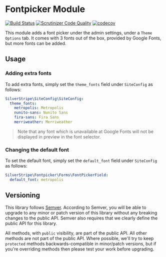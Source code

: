 # Fontpicker Module

[![Build Status](https://travis-ci.org/silverstripe/silverstripe-fontpicker.svg?branch=master)](https://travis-ci.org/silverstripe/silverstripe-fontpicker)
[![Scrutinizer Code Quality](https://scrutinizer-ci.com/g/silverstripe/silverstripe-fontpicker/badges/quality-score.png?b=master)](https://scrutinizer-ci.com/g/silverstripe/silverstripe-fontpicker/?branch=master)
[![codecov](https://codecov.io/gh/silverstripe/silverstripe-fontpicker/branch/master/graph/badge.svg)](https://codecov.io/gh/silverstripe/silverstripe-fontpicker)

This module adds a font picker under the admin settings, under a `Theme Options` tab. It comes with 3 fonts out of the box, provided by Google Fonts, but more fonts can be added.

## Usage

### Adding extra fonts

To add extra fonts, simply set the `theme_fonts` field under `SiteConfig` as follows:

```yaml
SilverStripe\SiteConfig\SiteConfig:
  theme_fonts:
    metropolis: Metropolis
    nunito-sans: Nunito Sans
    fira-sans: Fira Sans
    merriweather: Merriweather
```

> Note that any font which is unavailable at Google Fonts will not be displayed in preview in the font selector.
 
### Changing the default font

To set the default font, simply set the `default_font` field under `SiteConfig` as follows:

```yaml
SilverStripe\Fontpicker\Forms\FontPickerField:
  default_font: metropolis
```

## Versioning

This library follows [Semver](http://semver.org). According to Semver, you will be able to upgrade to any minor or patch version of this library without any breaking changes to the public API. Semver also requires that we clearly define the public API for this library.

All methods, with `public` visibility, are part of the public API. All other methods are not part of the public API. Where possible, we'll try to keep `protected` methods backwards-compatible in minor/patch versions, but if you're overriding methods then please test your work before upgrading.
